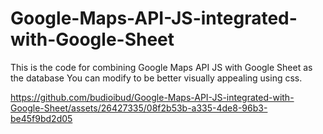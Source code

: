 # Google-Maps-API-JS-integrated-with-Google-Sheet
This is the code for combining Google Maps API JS with Google Sheet as the database
You can modify to be better visually appealing using css.


https://github.com/budioibud/Google-Maps-API-JS-integrated-with-Google-Sheet/assets/26427335/08f2b53b-a335-4de8-96b3-be45f9bd2d05

